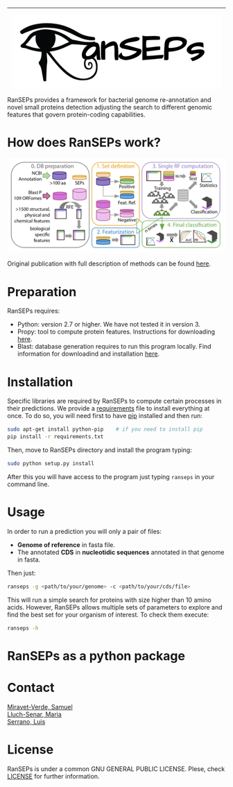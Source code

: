 ----

<p align="center">
  <img src="./figures/logo_ranseps.png"/>
</p>

RanSEPs provides a framework for bacterial genome re-annotation and novel small proteins detection adjusting the search to different genomic features that govern protein-coding capabilities.

# How does RanSEPs work?

<center><img src="./figures/RanSEPs_functioning.png"></center>

Original publication with full description of methods can be found [here](XXXXX).

# Preparation

RanSEPs requires:
  - Python: version 2.7 or higher. We have not tested it in version 3.
  - Propy: tool to compute protein features. Instructions for downloading [here](https://www.researchgate.net/publication/235922761_UserGuide_for_propy).
  - Blast: database generation requires to run this program locally. Find information for downloadind and installation [here](https://www.ncbi.nlm.nih.gov/guide/howto/run-blast-local/).

# Installation

Specific libraries are required by RanSEPs to compute certain processes in their predictions. We provide a [requirements](./requirements.txt) file to install everything at once. To do so, you will need first to have [pip](https://pip.pypa.io/en/stable/installing/) installed and then run:

```bash
sudo apt-get install python-pip    # if you need to install pip
pip install -r requirements.txt
```

Then, move to RanSEPs directory and install the program typing:

```bash
sudo python setup.py install
```

After this you will have access to the program just typing `ranseps` in your command line.

# Usage

In order to run a prediction you will only a pair of files:
  - **Genome of reference** in fasta file.
  - The annotated **CDS** in **nucleotidic sequences** annotated in that genome in fasta.

Then just:

```bash
ranseps -g <path/to/your/genome> -c <path/to/your/cds/file>
```

This will run a simple search for proteins with size higher than 10 amino acids. However, RanSEPs allows multiple sets of parameters to explore and find the best set for your organism of interest. To check them execute:

```bash
ranseps -h
```

# RanSEPs as a python package


# Contact

[Miravet-Verde, Samuel](samuel.miravet@crg.eu)    
[Lluch-Senar, Maria](maria.lluch@crg.eu)    
[Serrano, Luis](luis.serrano@crg.eu)    

# License

RanSEPs is under a common GNU GENERAL PUBLIC LICENSE. Plese, check [LICENSE](./LICENSE) for further information.

